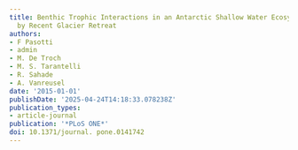 ```yaml
---
title: Benthic Trophic Interactions in an Antarctic Shallow Water Ecosystem Affected
  by Recent Glacier Retreat
authors:
- F Pasotti
- admin
- M. De Troch
- M. S. Tarantelli
- R. Sahade
- A. Vanreusel
date: '2015-01-01'
publishDate: '2025-04-24T14:18:33.078238Z'
publication_types:
- article-journal
publication: '*PLoS ONE*'
doi: 10.1371/journal. pone.0141742
---
```

